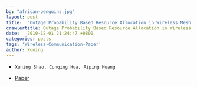 ```yaml
---
bg: "african-penguins.jpg"
layout: post
title:  "Outage Probability Based Resource Allocation in Wireless Mesh Networks (GLOBECOM 2010)"
crawlertitle: Outage Probability Based Resource Allocation in Wireless Mesh Networks (GLOBECOM 2010)"
date:   2010-12-01 21:24:47 +0800
categories: posts
tags: 'Wireless-Communication-Paper'
author: Xuning
---
```


- `Xuning Shao, Cunqing Hua, Aiping Huang`

- [Paper](https://ieeexplore.ieee.org/document/5683613)


